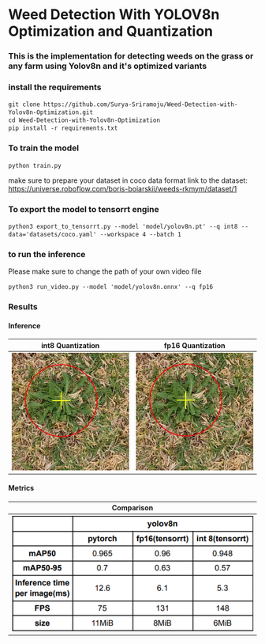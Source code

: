 # Weed Detection With YOLOV8n Optimization and Quantization

### This is the implementation for detecting weeds on the grass or any farm using Yolov8n and it's optimized variants

### install the requirements

``` shell
git clone https://github.com/Surya-Sriramoju/Weed-Detection-with-Yolov8n-Optimization.git
cd Weed-Detection-with-Yolov8n-Optimization
pip install -r requirements.txt
```

### To train the model

``` shell
python train.py
```
make sure to prepare your  dataset in coco data format
link to the dataset: https://universe.roboflow.com/boris-boiarskii/weeds-rkmym/dataset/1

### To export the model to tensorrt engine

``` shell
python3 export_to_tensorrt.py --model 'model/yolov8n.pt' --q int8 --data='datasets/coco.yaml' --workspace 4 --batch 1
```

### to run the inference
Please make sure to change the path of your own video file
``` shell
python3 run_video.py --model 'model/yolov8n.onnx' --q fp16
```

### Results
#### Inference
int8 Quantization            |fp16 Quantization
:-------------------------:|:-------------------------:
<img src="/results/int8/image-26.jpg" width="350" alt="Alt text" title="">  |  <img src="/results/fp16/image-26.jpg" width="350" alt="Alt text" title="">

#### Metrics
Comparison           | 
:-------------------------:|
<img src="results/Metrics.png" width="600" alt="Alt text" title=""> |




